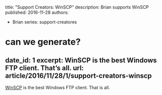 title: "Support Creators: WinSCP"
description: Brian supports WinSCP
published: 2016-11-28
authors:
  - Brian
series: support-creatores

# can we generate?
date_id: 1
excerpt: Win­SCP is the best Win­dows FTP client. That’s all.
url: article/2016/11/28/1/support-creators-winscp
---
[WinSCP](https://winscp.net/eng/index.php) is the best Windows FTP client. That is all.
